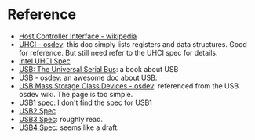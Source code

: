 # Reference
- [Host Controller Interface - wikipedia](https://en.wikipedia.org/wiki/Host_controller_interface_(USB,_Firewire))
- [UHCI - osdev](https://wiki.osdev.org/Universal_Host_Controller_Interface): this doc simply lists registers and data structures. Good for reference. But still need refer to the UHCI spec for details.
- [Intel UHCI Spec](ftp://ftp.netbsd.org/pub/NetBSD/misc/blymn/uhci11d.pdf)
- [USB: The Universal Serial Bus](https://www.amazon.com/USB-Universal-Serial-Bus-8/dp/1717425364): a book about USB
- [USB - osdev](https://wiki.osdev.org/Universal_Serial_Bus): an awesome doc about USB.
- [USB Mass Storage Class Devices - osdev](https://wiki.osdev.org/USB_Mass_Storage_Class_Devices): referenced from the USB osdev wiki. The page is too simple.
- [USB1 spec](x): I don't find the spec for USB1
- [USB2 Spec](https://www.usb.org/document-library/usb-20-specification)
- [USB3 Spec](https://www.usb.org/document-library/usb-32-revision-11-june-2022): roughly read.
- [USB4 Spec](https://www.usb.org/document-library/usb4r-specification): seems like a draft.
